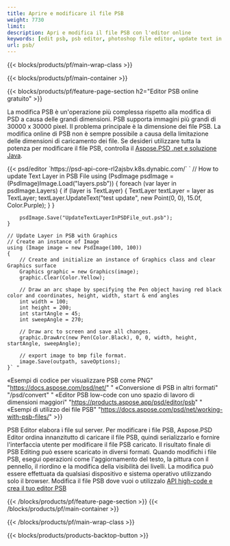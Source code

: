 ```yaml
---
title: Aprire e modificare il file PSB
weight: 7730
limit: 
description: Apri e modifica il file PSB con l'editor online
keywords: [edit psb, psb editor, photoshop file editor, update text in psb, update psb, open psb, update text in psb]
url: psb/
---
```


{{< blocks/products/pf/main-wrap-class >}}

{{< blocks/products/pf/main-container >}}

{{< blocks/products/pf/feature-page-section h2="Editor PSB online gratuito" >}}
<p>La modifica PSB è un'operazione più complessa rispetto alla modifica di PSD a causa delle grandi dimensioni. PSB supporta immagini più grandi di 30000 x 30000 pixel. Il problema principale è la dimensione dei file PSB. La modifica online di PSB non è sempre possibile a causa della limitazione delle dimensioni di caricamento dei file. Se desideri utilizzare tutta la potenza per modificare il file PSB, controlla il <a href="/psd/{{< lang-code >}}">Aspose.PSD .net e soluzione Java</a>. </p>
{{< psd/editor `https://psd-api-core-rl2ajsbv.k8s.dynabic.com/` 
`	// How to update Text Layer in PSB File
	using (PsdImage psdImage = (PsdImage)Image.Load("layers.psb"))
  	{
		foreach (var layer in psdImage.Layers)
		{
			if (layer is TextLayer)
			{
				TextLayer textLayer = layer as TextLayer;
				textLayer.UpdateText("test update", new Point(0, 0), 15.0f, Color.Purple);
			}
		}

		psdImage.Save("UpdateTextLayerInPSDFile_out.psb");
	}
	
	// Update Layer in PSB with Graphics
	// Create an instance of Image
	using (Image image = new PsdImage(100, 100))
	{
		// Create and initialize an instance of Graphics class and clear Graphics surface
		Graphics graphic = new Graphics(image);
		graphic.Clear(Color.Yellow);

		// Draw an arc shape by specifying the Pen object having red black color and coordinates, height, width, start & end angles                 
		int width = 100;
		int height = 200;
		int startAngle = 45;
		int sweepAngle = 270;

		// Draw arc to screen and save all changes.
		graphic.DrawArc(new Pen(Color.Black), 0, 0, width, height, startAngle, sweepAngle);

		// export image to bmp file format.
		image.Save(outpath, saveOptions);
	}` "
«Esempi di codice per visualizzare PSB come PNG"  "https://docs.aspose.com/psd/net/" "
«Conversione di PSB in altri formati"  "/psd/convert" "
«Editor PSB low-code con uno spazio di lavoro di dimensioni maggiori" "https://products.aspose.app/psd/editor/psb" "
«Esempi di utilizzo dei file PSB" "https://docs.aspose.com/psd/net/working-with-psb-files/" >}}
<p>PSB Editor elabora i file sul server. Per modificare i file PSB, Aspose.PSD Editor ordina innanzitutto di caricare il file PSB, quindi serializzarlo e fornire l'interfaccia utente per modificare il file PSB caricato. Il risultato finale di PSB Editing può essere scaricato in diversi formati. Quando modifichi i file PSB, esegui operazioni come l'aggiornamento del testo, la pittura con il pennello, il riordino e la modifica della visibilità dei livelli. La modifica può essere effettuata da qualsiasi dispositivo e sistema operativo utilizzando solo il browser. Modifica il file PSB dove vuoi o utilizzalo <a href="https://docs.aspose.com/psd/net/working-with-psb-files/">API high-code e crea il tuo editor PSB</a></p>

{{< /blocks/products/pf/feature-page-section >}}
{{< /blocks/products/pf/main-container >}}


{{< /blocks/products/pf/main-wrap-class >}}

{{< blocks/products/products-backtop-button >}}
